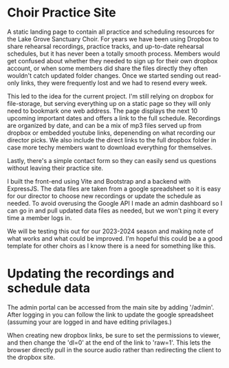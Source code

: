 # Choir Practice Site

A static landing page to contain all practice and scheduling resources for the Lake Grove Sanctuary Choir. For years we have been using Dropbox to share rehearsal recordings, practice tracks, and up-to-date rehearsal schedules, but it has never been a totally smooth process. Members would get confused about whether they needed to sign up for their own dropbox account, or when some members did share the files directly they often wouldn't catch updated folder changes. Once we started sending out read-only links, they were frequently lost and we had to resend every week. 

This led to the idea for the current project. I'm still relying on dropbox for file-storage, but serving everything up on a static page so they will only need to bookmark one web address. The page displays the next 10 upcoming important dates and offers a link to the full schedule. Recordings are organized by date, and can be a mix of mp3 files served up from dropbox or embedded youtube links, depenending on what recording our director picks. We also include the direct links to the full dropbox folder in case more techy members want to download everything for themselves. 

Lastly, there's a simple contact form so they can easily send us questions without leaving their practice site.

I built the front-end using Vite and Bootstrap and a backend with ExpressJS. The data files are taken from a google spreadsheet so it is easy for our director to choose new recordings or update the schedule as needed. To avoid overusing the Google API I made an admin dashboard so I can go in and pull updated data files as needed, but we won't ping it every time a member logs in. 

We will be testing this out for our 2023-2024 season and making note of what works and what could be improved. I'm hopeful this could be a a good template for other choirs as I know there is a need for something like this.

# Updating the recordings and schedule data
The admin portal can be accessed from the main site by adding '/admin'. After logging in you can follow the link to update the google spreadsheet (assuming your are logged in and have editing privilages.) 

When creating new dropbox links, be sure to set the permissions to viewer, and then change the 'dl=0' at the end of the link to 'raw=1'. This lets the browser directly pull in the source audio rather than redirecting the client to the dropbox site. 

